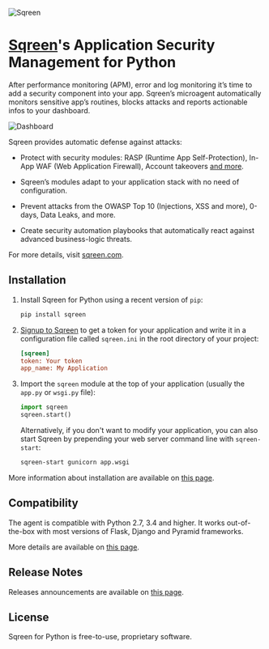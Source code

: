 ![Sqreen](https://sqreen-assets.s3-eu-west-1.amazonaws.com/logos/sqreen-logo-264-1.svg)

# [Sqreen](https://www.sqreen.com/)'s Application Security Management for Python

After performance monitoring (APM), error and log monitoring it’s time to add a
security component into your app. Sqreen’s microagent automatically monitors
sensitive app’s routines, blocks attacks and reports actionable infos to your
dashboard.

![Dashboard](https://sqreen-assets.s3-eu-west-1.amazonaws.com/miscellaneous/dashboard.gif)

Sqreen provides automatic defense against attacks:

- Protect with security modules: RASP (Runtime App Self-Protection), In-App WAF
  (Web Application Firewall), Account takeovers [and more](https://www.sqreen.com/modules).

- Sqreen’s modules adapt to your application stack with no need of
  configuration.

- Prevent attacks from the OWASP Top 10 (Injections, XSS and more), 0-days,
  Data Leaks, and more.

- Create security automation playbooks that automatically react against
  advanced business-logic threats.

For more details, visit [sqreen.com](https://www.sqreen.com/).

## Installation

1. Install Sqreen for Python using a recent version of `pip`:
   ```sh
   pip install sqreen
   ```

2. [Signup to Sqreen](https://my.sqreen.com/signup) to get a token for your
   application and write it in a configuration file called `sqreen.ini` in the
   root directory of your project:
   ```ini
   [sqreen]
   token: Your token
   app_name: My Application
   ```

3. Import the `sqreen` module at the top of your application (usually the
   `app.py` or `wsgi.py` file):
   ```python
   import sqreen
   sqreen.start()
   ```

   Alternatively, if you don't want to modify your application, you can also
   start Sqreen by prepending your web server command line with `sqreen-start`:
   ```sh
   sqreen-start gunicorn app.wsgi
   ```

More information about installation are available on
[this page](https://docs.sqreen.com/python/installation/).

## Compatibility

The agent is compatible with Python 2.7, 3.4 and higher. It works
out-of-the-box with most versions of Flask, Django and Pyramid frameworks.

More details are available on
[this page](https://docs.sqreen.com/python/compatibility/).

## Release Notes

Releases announcements are available on
[this page](https://docs.sqreen.com/python/release-notes/).

## License

Sqreen for Python is free-to-use, proprietary software.
